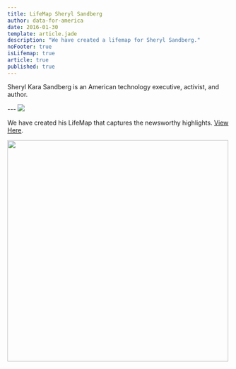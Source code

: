 ```yaml
---
title: LifeMap Sheryl Sandberg
author: data-for-america
date: 2016-01-30
template: article.jade
description: "We have created a lifemap for Sheryl Sandberg."
noFooter: true
isLifemap: true
article: true
published: true
---
```


<p>
  Sheryl Kara Sandberg is an American technology executive, activist, and author.
<p>
---
<img class="ui medium image" style="margin: 0 auto;" src="http://lifemap.io/img/sherylsandberg.gif" />
</p>
<p>
   We have created his LifeMap that captures the newsworthy highlights. <a href="http://lifemap.io/sherylsandberg/" target="_blank">View Here</a>.
</p>
<a href="http://lifemap.io/sherylsandberg/" target="_blank">
<img class="ui medium image" style="width:500px; margin: 0 auto;" src="/img/lifemap/sherylsandberg.jpg" />
</a>
